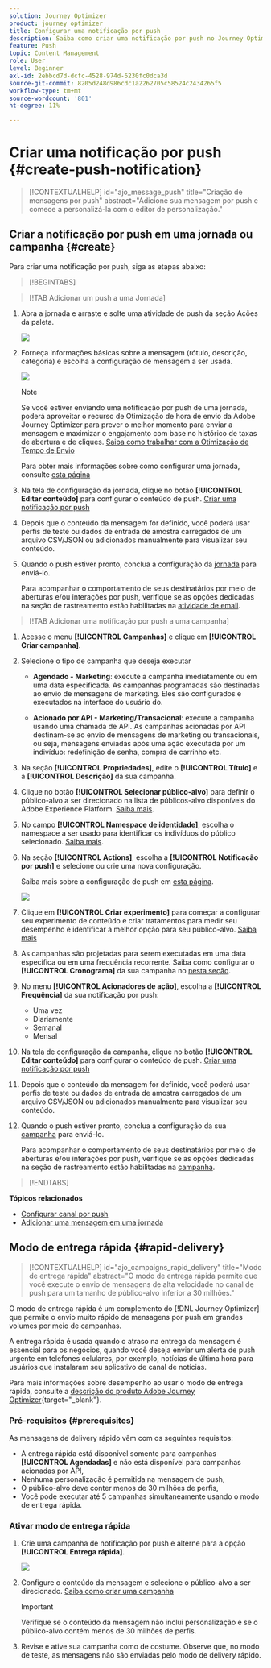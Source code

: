 ```yaml
---
solution: Journey Optimizer
product: journey optimizer
title: Configurar uma notificação por push
description: Saiba como criar uma notificação por push no Journey Optimizer
feature: Push
topic: Content Management
role: User
level: Beginner
exl-id: 2ebbcd7d-dcfc-4528-974d-6230fc0dca3d
source-git-commit: 8205d248d986cdc1a2262705c58524c2434265f5
workflow-type: tm+mt
source-wordcount: '801'
ht-degree: 11%

---
```


# Criar uma notificação por push {#create-push-notification}

>[!CONTEXTUALHELP]
>id="ajo_message_push"
>title="Criação de mensagens por push"
>abstract="Adicione sua mensagem por push e comece a personalizá-la com o editor de personalização."

## Criar a notificação por push em uma jornada ou campanha {#create}

Para criar uma notificação por push, siga as etapas abaixo:

>[!BEGINTABS]

>[!TAB Adicionar um push a uma Jornada]

1. Abra a jornada e arraste e solte uma atividade de push da seção Ações da paleta.

   ![](assets/push_create_1.png)

1. Forneça informações básicas sobre a mensagem (rótulo, descrição, categoria) e escolha a configuração de mensagem a ser usada.

   ![](assets/push_create_2.png)

   >[!NOTE]
   >
   >Se você estiver enviando uma notificação por push de uma jornada, poderá aproveitar o recurso de Otimização de hora de envio da Adobe Journey Optimizer para prever o melhor momento para enviar a mensagem e maximizar o engajamento com base no histórico de taxas de abertura e de cliques. [Saiba como trabalhar com a Otimização de Tempo de Envio](../building-journeys/send-time-optimization.md)

   Para obter mais informações sobre como configurar uma jornada, consulte [esta página](../building-journeys/journey-gs.md)

1. Na tela de configuração da jornada, clique no botão **[!UICONTROL Editar conteúdo]** para configurar o conteúdo de push. [Criar uma notificação por push](design-push.md)

1. Depois que o conteúdo da mensagem for definido, você poderá usar perfis de teste ou dados de entrada de amostra carregados de um arquivo CSV/JSON ou adicionados manualmente para visualizar seu conteúdo.

1. Quando o push estiver pronto, conclua a configuração da [jornada](../building-journeys/journey-gs.md) para enviá-lo.

   Para acompanhar o comportamento de seus destinatários por meio de aberturas e/ou interações por push, verifique se as opções dedicadas na seção de rastreamento estão habilitadas na [atividade de email](../building-journeys/journeys-message.md).

>[!TAB Adicionar uma notificação por push a uma campanha]

1. Acesse o menu **[!UICONTROL Campanhas]** e clique em **[!UICONTROL Criar campanha]**.

1. Selecione o tipo de campanha que deseja executar

   * **Agendado - Marketing**: execute a campanha imediatamente ou em uma data especificada. As campanhas programadas são destinadas ao envio de mensagens de marketing. Eles são configurados e executados na interface do usuário do.

   * **Acionado por API - Marketing/Transacional**: execute a campanha usando uma chamada de API. As campanhas acionadas por API destinam-se ao envio de mensagens de marketing ou transacionais, ou seja, mensagens enviadas após uma ação executada por um indivíduo: redefinição de senha, compra de carrinho etc.

1. Na seção **[!UICONTROL Propriedades]**, edite o **[!UICONTROL Título]** e a **[!UICONTROL Descrição]** da sua campanha.

1. Clique no botão **[!UICONTROL Selecionar público-alvo]** para definir o público-alvo a ser direcionado na lista de públicos-alvo disponíveis do Adobe Experience Platform. [Saiba mais](../audience/about-audiences.md).

1. No campo **[!UICONTROL Namespace de identidade]**, escolha o namespace a ser usado para identificar os indivíduos do público selecionado. [Saiba mais](../event/about-creating.md#select-the-namespace).

1. Na seção **[!UICONTROL Actions]**, escolha a **[!UICONTROL Notificação por push]** e selecione ou crie uma nova configuração.

   Saiba mais sobre a configuração de push em [esta página](push-configuration.md).

   ![](assets/push_create_3.png)

1. Clique em **[!UICONTROL Criar experimento]** para começar a configurar seu experimento de conteúdo e criar tratamentos para medir seu desempenho e identificar a melhor opção para seu público-alvo. [Saiba mais](../content-management/content-experiment.md)

1. As campanhas são projetadas para serem executadas em uma data específica ou em uma frequência recorrente. Saiba como configurar o **[!UICONTROL Cronograma]** da sua campanha no [nesta seção](../campaigns/create-campaign.md#schedule).

1. No menu **[!UICONTROL Acionadores de ação]**, escolha a **[!UICONTROL Frequência]** da sua notificação por push:

   * Uma vez
   * Diariamente
   * Semanal
   * Mensal

1. Na tela de configuração da campanha, clique no botão **[!UICONTROL Editar conteúdo]** para configurar o conteúdo de push. [Criar uma notificação por push](design-push.md)

1. Depois que o conteúdo da mensagem for definido, você poderá usar perfis de teste ou dados de entrada de amostra carregados de um arquivo CSV/JSON ou adicionados manualmente para visualizar seu conteúdo.

1. Quando o push estiver pronto, conclua a configuração da sua [campanha](../campaigns/create-campaign.md) para enviá-lo.

   Para acompanhar o comportamento de seus destinatários por meio de aberturas e/ou interações por push, verifique se as opções dedicadas na seção de rastreamento estão habilitadas na [campanha](../campaigns/create-campaign.md).

>[!ENDTABS]

**Tópicos relacionados**

* [Configurar canal por push](push-gs.md)
* [Adicionar uma mensagem em uma jornada](../building-journeys/journeys-message.md)

## Modo de entrega rápida {#rapid-delivery}

>[!CONTEXTUALHELP]
>id="ajo_campaigns_rapid_delivery"
>title="Modo de entrega rápida"
>abstract="O modo de entrega rápida permite que você execute o envio de mensagens de alta velocidade no canal de push para um tamanho de público-alvo inferior a 30 milhões."

O modo de entrega rápida é um complemento do [!DNL Journey Optimizer] que permite o envio muito rápido de mensagens por push em grandes volumes por meio de campanhas.

A entrega rápida é usada quando o atraso na entrega da mensagem é essencial para os negócios, quando você deseja enviar um alerta de push urgente em telefones celulares, por exemplo, notícias de última hora para usuários que instalaram seu aplicativo de canal de notícias.

Para mais informações sobre desempenho ao usar o modo de entrega rápida, consulte a [descrição do produto Adobe Journey Optimizer](https://helpx.adobe.com/br/legal/product-descriptions/adobe-journey-optimizer.html){target="_blank"}.

### Pré-requisitos {#prerequisites}

As mensagens de delivery rápido vêm com os seguintes requisitos:

* A entrega rápida está disponível somente para campanhas **[!UICONTROL Agendadas]** e não está disponível para campanhas acionadas por API,
* Nenhuma personalização é permitida na mensagem de push,
* O público-alvo deve conter menos de 30 milhões de perfis,
* Você pode executar até 5 campanhas simultaneamente usando o modo de entrega rápida.

### Ativar modo de entrega rápida

1. Crie uma campanha de notificação por push e alterne para a opção **[!UICONTROL Entrega rápida]**.

   ![](assets/create-campaign-burst.png)

1. Configure o conteúdo da mensagem e selecione o público-alvo a ser direcionado. [Saiba como criar uma campanha](#create)

   >[!IMPORTANT]
   >
   >Verifique se o conteúdo da mensagem não inclui personalização e se o público-alvo contém menos de 30 milhões de perfis.

1. Revise e ative sua campanha como de costume. Observe que, no modo de teste, as mensagens não são enviadas pelo modo de delivery rápido.